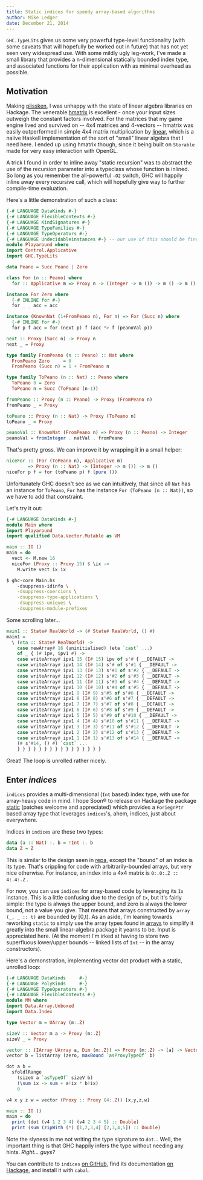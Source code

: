 ```yaml
---
title: Static indices for speedy array-based algorithms
author: Mike Ledger
date: December 21, 2014
---
```


`GHC.TypeLits` gives us some very powerful type-level functionality (with some
caveats that will hopefully be worked out in future) that has not yet seen very
widespread use. With some mildly ugly leg-work, I've made a small library that
provides a n-dimensional statically bounded index type, and associated functions
for their application with as minimal overhead as possible.

## Motivation

Making [plissken](http://quasimal.com/projects/plissken.html), I was unhappy
with the state of linear algebra libraries on Hackage. The venerable
[hmatrix](http://hackage.haskell.org/package/hmatrix) is excellent - once your
input sizes outweigh the constant factors involved. For the matrices
that my game engine lived and survived on -- 4x4 matrices and 4-vectors --
hmatrix was easily outperformed in simple 4x4 matrix multiplication by 
[linear](http://hackage.haskell.org/package/linear), which is a naiive Haskell
implementation of the sort of "small" linear algebra that I need here. I ended
up using hmatrix though, since it being built on `Storable` made for very easy
interaction with OpenGL.

A trick I found in order to inline away "static recursion" was to abstract the
use of the recursion parameter into a typeclass whose function is inlined. So
long as you remember the all-powerful `-O2` switch, GHC will happily inline away
every recursive call, which will hopefully give way to further compile-time
evaluation.

Here's a little demonstration of such a class:

```haskell
{-# LANGUAGE DataKinds #-}
{-# LANGUAGE FlexibleContexts #-}
{-# LANGUAGE KindSignatures #-}
{-# LANGUAGE TypeFamilies #-}
{-# LANGUAGE TypeOperators #-}
{-# LANGUAGE Undecidableinstances #-} -- our use of this should be fine.
module Playaround where
import Control.Applicative
import GHC.TypeLits

data Peano = Succ Peano | Zero

class For (n :: Peano) where
  for :: Applicative m => Proxy n -> (Integer -> m ()) -> m () -> m ()

instance For Zero where
  {-# INLINE for #-}
  for _ _ acc = acc

instance (KnownNat (1+FromPeano n), For n) => For (Succ n) where
  {-# INLINE for #-}
  for p f acc = for (next p) f (acc *> f (peanoVal p))

next :: Proxy (Succ n) -> Proxy n
next _ = Proxy

type family FromPeano (n :: Peano) :: Nat where
  FromPeano Zero     = 0
  FromPeano (Succ n) = 1 + FromPeano n

type family ToPeano (n :: Nat) :: Peano where
  ToPeano 0 = Zero
  ToPeano n = Succ (ToPeano (n-1))

fromPeano :: Proxy (n :: Peano) -> Proxy (FromPeano n)
fromPeano _ = Proxy

toPeano :: Proxy (n :: Nat) -> Proxy (ToPeano n)
toPeano _ = Proxy

peanoVal :: KnownNat (FromPeano n) => Proxy (n :: Peano) -> Integer
peanoVal = fromInteger . natVal . fromPeano
```

That's pretty gross. We can improve it by wrapping it in a small helper:

```haskell
niceFor :: (For (ToPeano n), Applicative m)
        => Proxy (n :: Nat) -> (Integer -> m ()) -> m ()
niceFor p f = for (toPeano p) f (pure ())
```

Unfortunately GHC doesn't see as we can intuitively, that since all `Nat` has an
instance for `ToPeano`, `For` has the instance `For (ToPeano (n :: Nat))`, so
we have to add that constraint.

Let's try it out:

```haskell
{-# LANGUAGE DataKinds #-}
module Main where
import Playaround
import qualified Data.Vector.Mutable as VM

main :: IO ()
main = do
  vect <- M.new 16
  niceFor (Proxy :: Proxy 15) $ \ix -> 
    M.write vect ix ix
```

```bash
$ ghc-core Main.hs
    -dsuppress-idinfo \
    -dsuppress-coercions \
    -dsuppress-type-applications \
    -dsuppress-uniques \
    -dsuppress-module-prefixes
```

Some scrolling later...

```haskell
main1 :: State# RealWorld -> (# State# RealWorld, () #)
main1 =
  \ (eta :: State# RealWorld) ->
    case newArray# 16 (uninitialised) (eta `cast` ...)
    of _ { (# ipv, ipv1 #) ->
    case writeArray# ipv1 15 (I# 15) ipv of s'# { __DEFAULT ->
    case writeArray# ipv1 14 (I# 14) s'# of s'#1 { __DEFAULT ->
    case writeArray# ipv1 13 (I# 13) s'#1 of s'#2 { __DEFAULT ->
    case writeArray# ipv1 12 (I# 12) s'#2 of s'#3 { __DEFAULT ->
    case writeArray# ipv1 11 (I# 11) s'#3 of s'#4 { __DEFAULT ->
    case writeArray# ipv1 10 (I# 10) s'#4 of s'#5 { __DEFAULT ->
    case writeArray# ipv1 9 (I# 9) s'#5 of s'#6 { __DEFAULT ->
    case writeArray# ipv1 8 (I# 8) s'#6 of s'#7 { __DEFAULT ->
    case writeArray# ipv1 7 (I# 7) s'#7 of s'#8 { __DEFAULT ->
    case writeArray# ipv1 6 (I# 6) s'#8 of s'#9 { __DEFAULT ->
    case writeArray# ipv1 5 (I# 5) s'#9 of s'#10 { __DEFAULT ->
    case writeArray# ipv1 4 (I# 4) s'#10 of s'#11 { __DEFAULT ->
    case writeArray# ipv1 3 (I# 3) s'#11 of s'#12 { __DEFAULT ->
    case writeArray# ipv1 2 (I# 2) s'#12 of s'#13 { __DEFAULT ->
    case writeArray# ipv1 1 (I# 1) s'#13 of s'#14 { __DEFAULT ->
    (# s'#14, () #) `cast` ...
    } } } } } } } } } } } } } } } }
```

Great! The loop is unrolled rather nicely.

## Enter *indices*
`indices` provides a multi-dimensional (`Int` based) index type, with use for
array-heavy code in mind. I hope Soon® to release on Hackage the package
[static](https://github.com/mikeplus64/static) (patches
welcome and appreciated) which provides a `ForiegnPtr` based array type that
leverages `indices`'s, ahem, indices, just about everywhere.

Indices in `indices` are these two types:
```haskell
data (a :: Nat) :. b = !Int :. b
data Z = Z
```

This is similar to the design seen in
[repa](https://hackage.haskell.org/package/repa), except the "bound" of an index
is its type. That's crippling for code with arbitrarily-bounded arrays, but very
nice otherwise. For instance, an index into a 4x4 matrix is `0:.0:.Z :: 4:.4:.Z`
.

For now, you can use `indices` for array-based code by leveraging its `Ix`
instance. This is a little confusing due to the design of `Ix`, but it's fairly
simple: the type is always the upper bound, and zero is always the lower bound,
not a value you give. That means that arrays constructed by `array (_, _ :: t)`
are bounded by [0,t). As an aside, I'm leaning towards reworking `static` to
simply use the array types found in
[arrays](https://hackage.haskell.org/package/arrays) to simplify it greatly into
the small linear-algebra package it yearns to be. Input is appreciated here. (At
the moment I'm irked at having to store two superfluous lower/upper bounds --
linked lists of `Int` -- in the array constructors). 

Here's a demonstration, implementing vector dot product with a static, unrolled
loop:

```haskell
{-# LANGUAGE DataKinds     #-}
{-# LANGUAGE PolyKinds     #-}
{-# LANGUAGE TypeOperators #-}
{-# LANGUAGE FlexibleContexts #-}
module MM where
import Data.Array.Unboxed
import Data.Index

type Vector m = UArray (m:.Z)

sizeV :: Vector m a -> Proxy (m:.Z)
sizeV _ = Proxy

vector :: (IArray UArray a, Dim (m:.Z)) => Proxy (m:.Z) -> [a] -> Vector m a
vector b = listArray (zero, maxBound `asProxyTypeOf` b)

dot a b =
  sfoldlRange
    (sizeV a `asTypeOf` sizeV b)
    (\sum ix -> sum + a!ix * b!ix)
    0

v4 x y z w = vector (Proxy :: Proxy (4:.Z)) [x,y,z,w]

main :: IO ()
main = do
  print (dot (v4 1 2 3 4) (v4 2 3 4 5) :: Double)
  print (sum (zipWith (*) [1,2,3,4] [2,3,4,5]) :: Double)
```

Note the slyness in me not writing the type signature to `dot`... Well, the
important thing is that GHC happily infers the type without needing any hints.
*Right... guys?*

You can contribute to `indices`
[on GitHub](https://github.com/mikeplus64/indices), find its documentation
[on Hackage](https://hackage.haskell.org/package/indices), and install it with
`cabal`.

